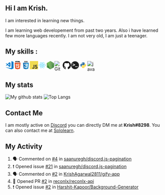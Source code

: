 ## Hi I am Krish.

I am interested in learning new things.

I am learning web developement from past two years. Also i have learned few more languages recently. I am not very old, I am just a teenager.

## My skills :

<img align="left" alt="Visual Studio Code" width="26px" src="https://raw.githubusercontent.com/github/explore/80688e429a7d4ef2fca1e82350fe8e3517d3494d/topics/visual-studio-code/visual-studio-code.png" />

<img align="left" alt="HTML5" width="26px" src="https://raw.githubusercontent.com/github/explore/80688e429a7d4ef2fca1e82350fe8e3517d3494d/topics/html/html.png" />

<img align="left" alt="CSS3" width="26px" src="https://raw.githubusercontent.com/github/explore/80688e429a7d4ef2fca1e82350fe8e3517d3494d/topics/css/css.png" />

<img align="left" alt="JavaScript" width="26px" src="https://raw.githubusercontent.com/github/explore/80688e429a7d4ef2fca1e82350fe8e3517d3494d/topics/javascript/javascript.png" />

<img align="left" alt="React" width="26px" src="https://raw.githubusercontent.com/github/explore/80688e429a7d4ef2fca1e82350fe8e3517d3494d/topics/react/react.png" />

<img align="left" alt="Node.js" width="26px" src="https://raw.githubusercontent.com/github/explore/80688e429a7d4ef2fca1e82350fe8e3517d3494d/topics/nodejs/nodejs.png" />

<img align="left" alt="Git" width="26px" src="https://iconape.com/wp-content/files/ni/64759/png/git-icon.png" />

<img align="left" alt="GitHub" width="26px" src="https://raw.githubusercontent.com/github/explore/78df643247d429f6cc873026c0622819ad797942/topics/github/github.png" />

<img align="left" alt="Terminal" width="26px" src="https://raw.githubusercontent.com/github/explore/80688e429a7d4ef2fca1e82350fe8e3517d3494d/topics/terminal/terminal.png" />

<img align="left" alt="python" width="26px" src="https://raw.githubusercontent.com/github/explore/80688e429a7d4ef2fca1e82350fe8e3517d3494d/topics/python/python.png"/>

<img align="left" alt="java" width="26px" src="https://www.brandeps.com/logo-download/J/Java-logo-vector-01.svg"/>

<br /><br />

## My stats

![My github stats](https://github-readme-stats.codestackr.vercel.app/api?username=krishagarwal2811&show_icons=true&theme=radical&hide=issues&hide_border=true)
![Top Langs](https://github-readme-stats.vercel.app/api/top-langs/?username=KrishAgarwal2811)

## Contact Me 
I am mostly active on <a href="https://discord.com/users/701008374883418113/">Discord</a> you can directly DM me at <b>Krish#8298</b>. You can also contact me at <a href="https://www.sololearn.com/Profile/14466758">Sololearn</a>.

## My Activity

<!--START_SECTION:activity-->

1. 🗣 Commented on [#4](https://github.com/saanuregh/discord.js-pagination/issues/4) in [saanuregh/discord.js-pagination](https://github.com/saanuregh/discord.js-pagination)
2. ❗️ Opened issue [#21](https://github.com/saanuregh/discord.js-pagination/issues/21) in [saanuregh/discord.js-pagination](https://github.com/saanuregh/discord.js-pagination)
3. 🗣 Commented on [#2](https://github.com/KrishAgarwal2811/gify-app/issues/2) in [KrishAgarwal2811/gify-app](https://github.com/KrishAgarwal2811/gify-app)
4. 💪 Opened PR [#2](https://github.com/reconlx/reconlx-api/pull/2) in [reconlx/reconlx-api](https://github.com/reconlx/reconlx-api)
5. ❗️ Opened issue [#2](https://github.com/Harshit-Kapoor/Background-Generator/issues/2) in [Harshit-Kapoor/Background-Generator](https://github.com/Harshit-Kapoor/Background-Generator)
<!--END_SECTION:activity-->
